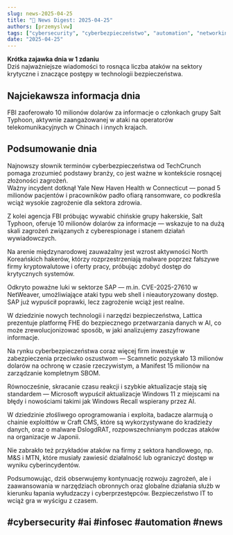 ```yaml
---
slug: news-2025-04-25
title: "📰 News Digest: 2025-04-25"
authors: [przemyslvw]
tags: ["cybersecurity", "cyberbezpieczeństwo", "automation", "networking", "wydarzenia", "konferencje", "technologie", "ataki", "malware", "owasp", "web-security", "webapp", "pentesting", "privacy"]
date: "2025-04-25"
---
```


**Krótka zajawka dnia w 1 zdaniu**  
Dziś najważniejsze wiadomości to rosnąca liczba ataków na sektory krytyczne i znaczące postępy w technologii bezpieczeństwa.

## Najciekawsza informacja dnia
FBI zaoferowało 10 milionów dolarów za informacje o członkach grupy Salt Typhoon, aktywnie zaangażowanej w ataki na operatorów telekomunikacyjnych w Chinach i innych krajach.

## Podsumowanie dnia

Najnowszy słownik terminów cyberbezpieczeństwa od TechCrunch pomaga zrozumieć podstawy branży, co jest ważne w kontekście rosnącej złożoności zagrożeń.  
Ważny incydent dotknął Yale New Haven Health w Connecticut — ponad 5 milionów pacjentów i pracowników padło ofiarą ransomware, co podkreśla wciąż wysokie zagrożenie dla sektora zdrowia.

Z kolei agencja FBI próbując wywabić chińskie grupy hakerskie, Salt Typhoon, oferuje 10 milionów dolarów za informacje — wskazuje to na dużą skali zagrożeń związanych z cyberespionage i stanem działań wywiadowczych.

Na arenie międzynarodowej zauważalny jest wzrost aktywności North Koreańskich hakerów, którzy rozprzestrzeniają malware poprzez fałszywe firmy kryptowalutowe i oferty pracy, próbując zdobyć dostęp do krytycznych systemów.

Odkryto poważne luki w sektorze SAP — m.in. CVE-2025-27610 w NetWeaver, umożliwiające ataki typu web shell i nieautoryzowany dostęp. SAP już wypuścił poprawki, lecz zagrożenie wciąż jest realne.

W dziedzinie nowych technologii i narzędzi bezpieczeństwa, Lattica prezentuje platformę FHE do bezpiecznego przetwarzania danych w AI, co może zrewolucjonizować sposób, w jaki analizujemy zaszyfrowane informacje.

Na rynku cyberbezpieczeństwa coraz więcej firm inwestuje w zabezpieczenia przeciwko oszustwom — Scamnetic pozyskało 13 milionów dolarów na ochronę w czasie rzeczywistym, a Manifest 15 milionów na zarządzanie kompletnym SBOM.

Równocześnie, skracanie czasu reakcji i szybkie aktualizacje stają się standardem — Microsoft wypuścił aktualizacje Windows 11 z miejscami na błędy i nowościami takimi jak Windows Recall wspierany przez AI.  

W dziedzinie złośliwego oprogramowania i exploita, badacze alarmują o chainie exploittów w Craft CMS, które są wykorzystywane do kradzieży danych, oraz o malware DslogdRAT, rozpowszechnianym podczas ataków na organizacje w Japonii.

Nie zabrakło też przykładów ataków na firmy z sektora handlowego, np. M&S i MTN, które musiały zawiesić działalność lub ograniczyć dostęp w wyniku cyberincydentów.

Podsumowując, dziś obserwujemy kontynuację rozwoju zagrożeń, ale i zaawansowania w narzędziach obronnych oraz globalne działania służb w kierunku łapania wyłudzaczy i cyberprzestępców. Bezpieczeństwo IT to wciąż gra w wyścigu z czasem.

#cybersecurity #ai #infosec #automation #news
---